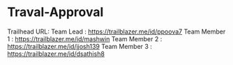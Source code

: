 # Traval-Approval
Trailhead URL:
Team Lead     : https://trailblazer.me/id/ppoova7
Team Member 1 : https://trailblazer.me/id/mashwin
Team Member 2 : https://trailblazer.me/id/jjosh139 
Team Member 3 : https://trailblazer.me/id/dsathish8
